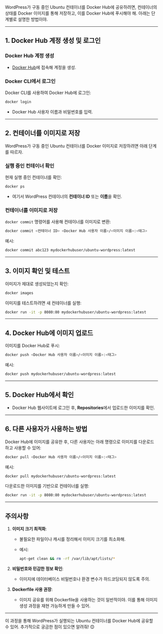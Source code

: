 WordPress가 구동 중인 Ubuntu 컨테이너를 Docker Hub에 공유하려면, 컨테이너의 상태를 Docker 이미지를 통해 저장하고, 이를 Docker Hub에 푸시해야 해. 아래는 단계별로 설명한 방법이야.

---

## 1. **Docker Hub 계정 생성 및 로그인**

### Docker Hub 계정 생성

- [Docker Hub](https://hub.docker.com/)에 접속해 계정을 생성.

### Docker CLI에서 로그인

Docker CLI를 사용하여 Docker Hub에 로그인:

```bash
docker login
```

- Docker Hub 사용자 이름과 비밀번호를 입력.

---

## 2. **컨테이너를 이미지로 저장**

WordPress가 구동 중인 Ubuntu 컨테이너를 Docker 이미지로 저장하려면 아래 단계를 따르자.

### 실행 중인 컨테이너 확인

현재 실행 중인 컨테이너를 확인:

```bash
docker ps
```

- 여기서 WordPress 컨테이너의 **컨테이너 ID** 또는 **이름**을 확인.

### 컨테이너를 이미지로 저장

`docker commit` 명령어를 사용해 컨테이너를 이미지로 변환:

```bash
docker commit <컨테이너 ID> <Docker Hub 사용자 이름>/<이미지 이름>:<태그>
```

예시:

```bash
docker commit abc123 mydockerhubuser/ubuntu-wordpress:latest
```

---

## 3. **이미지 확인 및 테스트**

이미지가 제대로 생성되었는지 확인:

```bash
docker images
```

이미지를 테스트하려면 새 컨테이너를 실행:

```bash
docker run -it -p 8080:80 mydockerhubuser/ubuntu-wordpress:latest
```

---

## 4. **Docker Hub에 이미지 업로드**

이미지를 Docker Hub로 푸시:

```bash
docker push <Docker Hub 사용자 이름>/<이미지 이름>:<태그>
```

예시:

```bash
docker push mydockerhubuser/ubuntu-wordpress:latest
```

---

## 5. **Docker Hub에서 확인**

- Docker Hub 웹사이트에 로그인 후, **Repositories**에서 업로드한 이미지를 확인.

---

## 6. **다른 사용자가 사용하는 방법**

Docker Hub에 이미지를 공유한 후, 다른 사용자는 아래 명령으로 이미지를 다운로드하고 사용할 수 있어:

```bash
docker pull <Docker Hub 사용자 이름>/<이미지 이름>:<태그>
```

예시:

```bash
docker pull mydockerhubuser/ubuntu-wordpress:latest
```

다운로드한 이미지를 기반으로 컨테이너를 실행:

```bash
docker run -it -p 8080:80 mydockerhubuser/ubuntu-wordpress:latest
```

---

## 주의사항

1. **이미지 크기 최적화**:
    
    - 불필요한 파일이나 캐시를 정리해서 이미지 크기를 최소화해.
    - 예시:
        
        ```bash
        apt-get clean && rm -rf /var/lib/apt/lists/*
        ```
        
2. **비밀번호와 민감한 정보 확인**:
    
    - 이미지에 데이터베이스 비밀번호나 환경 변수가 하드코딩되지 않도록 주의.
3. **Dockerfile 사용 권장**:
    
    - 이미지 공유를 위해 Dockerfile을 사용하는 것이 일반적이야. 이를 통해 이미지 생성 과정을 재현 가능하게 만들 수 있어.

---

이 과정을 통해 WordPress가 실행되는 Ubuntu 컨테이너를 Docker Hub에 공유할 수 있어. 추가적으로 궁금한 점이 있으면 알려줘! 😊